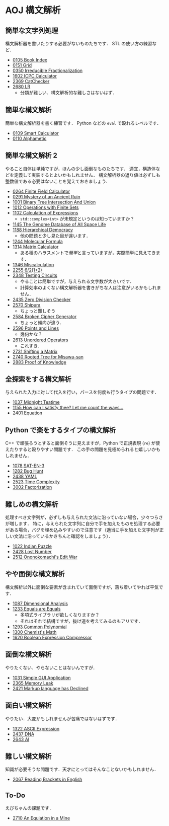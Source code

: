 # AOJ 構文解析

## 簡単な文字列処理
構文解析器を書いたりする必要がないものたちです．
STL の使い方の練習など．
- [0105 Book Index](https://onlinejudge.u-aizu.ac.jp/challenges/search/categories/0105)
- [0151 Grid](https://onlinejudge.u-aizu.ac.jp/challenges/search/categories/0151)
- [0350 Irreducible Fractionalization](https://onlinejudge.u-aizu.ac.jp/challenges/search/categories/0350)
- [1602 ICPC Calculator](https://onlinejudge.u-aizu.ac.jp/challenges/search/categories/1602)
- [2369 CatChecker](https://onlinejudge.u-aizu.ac.jp/challenges/search/categories/2369)
- [2680 LR](https://onlinejudge.u-aizu.ac.jp/challenges/search/categories/2680)
  - 分類が難しい．構文解析的な難しさはないはず．

## 簡単な構文解析
簡単な構文解析器を書く練習です．
Python などの `eval` で殴れるレベルです．
- [0109 Smart Calculator](https://onlinejudge.u-aizu.ac.jp/challenges/search/categories/0109)
- [0110 Alphametic](https://onlinejudge.u-aizu.ac.jp/challenges/search/categories/0110)

## 簡単な構文解析 2
やること自体は単純ですが，ほんの少し面倒なものたちです．
適宜，構造体などを定義して実装するとよいかもしれません．
構文解析器の返り値は必ずしも整数値である必要はないことを覚えておきましょう．
- [0264 Finite Field Calculator](https://onlinejudge.u-aizu.ac.jp/challenges/search/categories/0264)
- [0291 Mystery of an Ancient Ruin](https://onlinejudge.u-aizu.ac.jp/challenges/search/categories/0291)
- [1001 Binary Tree Intersection And Union](https://onlinejudge.u-aizu.ac.jp/challenges/search/categories/1001)
- [1012 Operations with Finite Sets](https://onlinejudge.u-aizu.ac.jp/challenges/search/categories/1012)
- [1102 Calculation of Expressions](https://onlinejudge.u-aizu.ac.jp/challenges/search/categories/1102)
  - `std::complex<int>` が未規定というのは知っていますか？
- [1145 The Genome Database of All Space Life](https://onlinejudge.u-aizu.ac.jp/challenges/search/categories/1145)
- [1188 Hierarchical Democracy](https://onlinejudge.u-aizu.ac.jp/challenges/search/categories/1188)
  - 他の問題と少し見た目が違います．
- [1244 Molecular Formula](https://onlinejudge.u-aizu.ac.jp/challenges/search/categories/1244)
- [1314 Matrix Calculator](https://onlinejudge.u-aizu.ac.jp/challenges/search/categories/1314)
  - ある種のハラスメントで*簡単*と言っていますが，実際簡単に見えてきます．
- [1346 Miscalculation](https://onlinejudge.u-aizu.ac.jp/challenges/search/categories/1346)
- [2255 6/2(1+2)](https://onlinejudge.u-aizu.ac.jp/challenges/search/categories/2255)
- [2348 Testing Circuits](https://onlinejudge.u-aizu.ac.jp/challenges/search/categories/2348)
  - やることは簡単ですが，与えられる文字数が大きいです．
  - 計算効率のよくない構文解析器を書きがちな人は注意がいるかもしれません．
- [2435 Zero Division Checker](https://onlinejudge.u-aizu.ac.jp/challenges/search/categories/2435)
- [2570 Shipura](https://onlinejudge.u-aizu.ac.jp/challenges/search/categories/2570)
  - ちょっと難しそう
- [2584 Broken Cipher Generator](https://onlinejudge.u-aizu.ac.jp/challenges/search/categories/2584)
  - ちょっと傾向が違う．
- [2596 Points and Lines](https://onlinejudge.u-aizu.ac.jp/challenges/search/categories/2596)
  - 幾何かな？
- [2613 Unordered Operators](https://onlinejudge.u-aizu.ac.jp/challenges/search/categories/2613)
  - これすき．
- [2731 Shifting a Matrix](https://onlinejudge.u-aizu.ac.jp/challenges/search/categories/2731)
- [2740 Rooted Tree for Misawa-san](https://onlinejudge.u-aizu.ac.jp/challenges/search/categories/2740)
- [2883 Proof of Knowledge](https://onlinejudge.u-aizu.ac.jp/challenges/search/categories/2883)

## 全探索をする構文解析
与えられた入力に対して代入を行い，パースを何度も行うタイプの問題です．
- [1037 Midnight Teatime](https://onlinejudge.u-aizu.ac.jp/challenges/search/categories/1037)
- [1155 How can I satisfy thee? Let me count the ways...](https://onlinejudge.u-aizu.ac.jp/challenges/search/categories/1155)
- [2401 Equation](https://onlinejudge.u-aizu.ac.jp/challenges/search/categories/2401)

## Python で楽をするタイプの構文解析
C++ で頑張ろうとすると面倒そうに見えますが，Python で正規表現 (`re`) が使えたりすると殴りやすい問題です．
この手の問題を見極められると嬉しいかもしれません．
- [1078 SAT-EN-3](https://onlinejudge.u-aizu.ac.jp/challenges/search/categories/1078)
- [1282 Bug Hunt](https://onlinejudge.u-aizu.ac.jp/challenges/search/categories/1282)
- [2438 YAML](https://onlinejudge.u-aizu.ac.jp/challenges/search/categories/2438)
- [2523 Time Complexity](https://onlinejudge.u-aizu.ac.jp/challenges/search/categories/2523)
- [3002 Factorization](https://onlinejudge.u-aizu.ac.jp/challenges/search/categories/3002)

## 難しめの構文解析
処理すべき文字列が，必ずしも与えられた文法に沿っていない場合，少々つらさが増します．
特に，与えられた文字列に自分で手を加えたものを処理する必要がある場合，バグを埋め込みやすいので注意です（適当に手を加えた文字列が正しい文法に沿っているかきちんと確認をしましょう）．
- [1022 Indian Puzzle](https://onlinejudge.u-aizu.ac.jp/challenges/search/categories/1022)
- [2428 Lost Number](https://onlinejudge.u-aizu.ac.jp/challenges/search/categories/2428)
- [2512 Ononokomachi's Edit War](https://onlinejudge.u-aizu.ac.jp/challenges/search/categories/2512)

## やや面倒な構文解析
構文解析以外に面倒な要素が含まれていて面倒ですが，落ち着いてやれば平気です．
- [1087 Dimensional Analysis](https://onlinejudge.u-aizu.ac.jp/challenges/search/categories/1087)
- [1233 Equals are Equals](https://onlinejudge.u-aizu.ac.jp/challenges/search/categories/1233)
  - 多項式ライブラリが欲しくなりますか？
  - それはそれで結構ですが，抜け道を考えてみるのもアリです．
- [1293 Common Polynomial](https://onlinejudge.u-aizu.ac.jp/challenges/search/categories/1293)
- [1300 Chemist's Math](https://onlinejudge.u-aizu.ac.jp/challenges/search/categories/1300)
- [1620 Boolean Expression Compressor](https://onlinejudge.u-aizu.ac.jp/challenges/search/categories/1620)

## 面倒な構文解析
やりたくない．やらないことはないんですが．
- [1031 Simple GUI Application](https://onlinejudge.u-aizu.ac.jp/challenges/search/categories/1031)
- [2365 Memory Leak](https://onlinejudge.u-aizu.ac.jp/challenges/search/categories/2365)
- [2421 Markup language has Declined](https://onlinejudge.u-aizu.ac.jp/challenges/search/categories/2421)

## 面白い構文解析
やりたい．大変かもしれませんが苦痛ではないはずです．
- [1322 ASCII Expression](https://onlinejudge.u-aizu.ac.jp/challenges/search/categories/1322)
- [2437 DNA](https://onlinejudge.u-aizu.ac.jp/challenges/search/categories/2437)
- [2643 AI](https://onlinejudge.u-aizu.ac.jp/challenges/search/categories/2643)

## 難しい構文解析
知識が必要そうな問題です．天才にとってはそんなことないかもしれません．
- [2067 Reading Brackets in English](https://onlinejudge.u-aizu.ac.jp/challenges/search/categories/2067)

## To-Do
えびちゃんの課題です．
- [2710 An Equiation in a Mine](https://onlinejudge.u-aizu.ac.jp/challenges/search/categories/2710)
